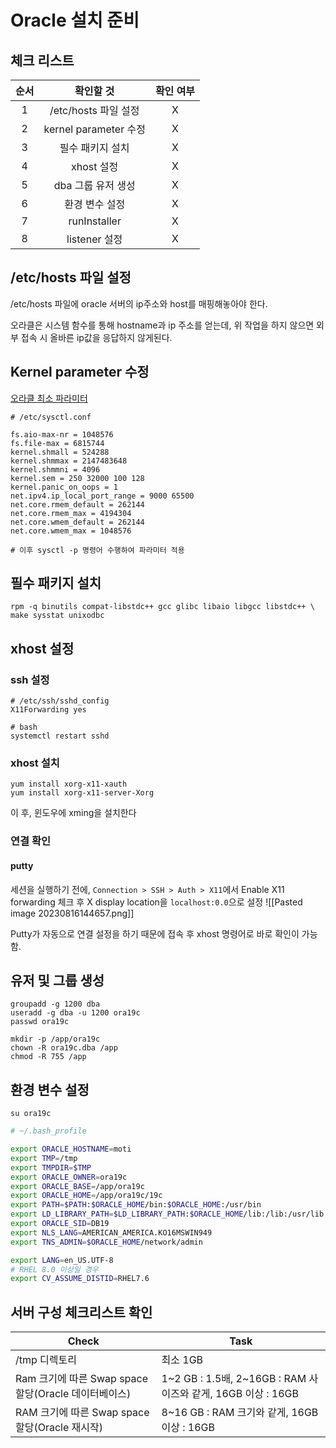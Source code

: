 # Oracle 설치 준비
## 체크 리스트

| 순서 |       확인할 것       | 확인 여부 |
|:----:|:---------------------:|:---------:|
|  1   | /etc/hosts 파일 설정  |     X     |
|  2   | kernel parameter 수정 |     X     |
|  3   | 필수 패키지 설치  |     X     |
|  4   |      xhost 설정       |     X     |
|  5   |  dba 그룹 유저 생성   |     X     |
|  6   |    환경 변수 설정     |     X     |
|  7   |     runInstaller      |     X     |
|  8   |     listener 설정     |     X     |


## /etc/hosts 파일 설정
/etc/hosts 파일에 oracle 서버의 ip주소와 host를 매핑해놓아야 한다.

오라클은 시스템 함수를 통해 hostname과 ip 주소를 얻는데, 위 작업을 하지 않으면 외부 접속 시 올바른 ip값을 응답하지 않게된다.

## Kernel parameter 수정
[오라클 최소 파라미터](https://docs.oracle.com/en/database/oracle/oracle-database/19/ladbi/minimum-parameter-settings-for-installation.html#GUID-CDEB89D1-4D48-41D9-9AC2-6AD9B0E944E3)


```
# /etc/sysctl.conf

fs.aio-max-nr = 1048576
fs.file-max = 6815744
kernel.shmall = 524288
kernel.shmmax = 2147483648
kernel.shmmni = 4096
kernel.sem = 250 32000 100 128
kernel.panic_on_oops = 1
net.ipv4.ip_local_port_range = 9000 65500
net.core.rmem_default = 262144
net.core.rmem_max = 4194304
net.core.wmem_default = 262144
net.core.wmem_max = 1048576

# 이후 sysctl -p 명령어 수행하여 파라미터 적용
```

## 필수 패키지 설치
```
rpm -q binutils compat-libstdc++ gcc glibc libaio libgcc libstdc++ \
make sysstat unixodbc
```

## xhost 설정
### ssh 설정
```
# /etc/ssh/sshd_config
X11Forwarding yes

# bash
systemctl restart sshd
```

### xhost 설치
```
yum install xorg-x11-xauth
yum install xorg-x11-server-Xorg
```

이 후, 윈도우에 xming을 설치한다

### 연결 확인
#### putty
세션을 실행하기 전에, `Connection > SSH > Auth > X11`에서 Enable X11 forwarding 체크 후 X display location을 `localhost:0.0`으로 설정
![[Pasted image 20230816144657.png]]

Putty가 자동으로 연결 설정을 하기 때문에 접속 후 xhost 명령어로 바로 확인이 가능함.



## 유저 및 그룹 생성

```
groupadd -g 1200 dba
useradd -g dba -u 1200 ora19c
passwd ora19c

mkdir -p /app/ora19c
chown -R ora19c.dba /app
chmod -R 755 /app
```

## 환경 변수 설정

```
su ora19c
```

```sh
# ~/.bash_profile

export ORACLE_HOSTNAME=moti
export TMP=/tmp
export TMPDIR=$TMP
export ORACLE_OWNER=ora19c
export ORACLE_BASE=/app/ora19c
export ORACLE_HOME=/app/ora19c/19c
export PATH=$PATH:$ORACLE_HOME/bin:$ORACLE_HOME:/usr/bin
export LD_LIBRARY_PATH=$LD_LIBRARY_PATH:$ORACLE_HOME/lib:/lib:/usr/lib
export ORACLE_SID=DB19
export NLS_LANG=AMERICAN_AMERICA.KO16MSWIN949
export TNS_ADMIN=$ORACLE_HOME/network/admin

export LANG=en_US.UTF-8
# RHEL 8.0 이상일 경우
export CV_ASSUME_DISTID=RHEL7.6
```


## 서버 구성 체크리스트 확인

| Check                                                | Task                                                         |
| ---------------------------------------------------- | ------------------------------------------------------------ |
| /tmp 디렉토리                                        | 최소 1GB                                                     |
| Ram 크기에 따른 Swap space 할당(Oracle 데이터베이스) | 1~2 GB : 1.5배, 2~16GB : RAM 사이즈와 같게, 16GB 이상 : 16GB |
| RAM 크기에 따른 Swap space 할당(Oracle 재시작)       | 8~16 GB : RAM 크기와 같게, 16GB 이상 : 16GB                  |


